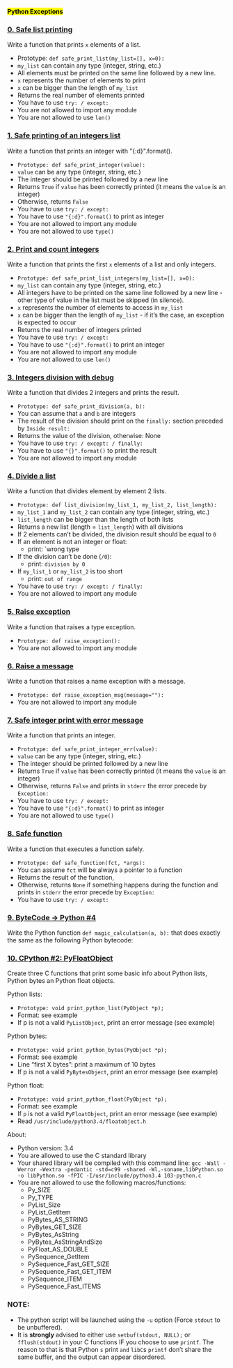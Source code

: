 <strong><mark>Python Exceptions</mark></strong>

### [0. Safe list printing](0-safe_print_list.py)

Write a function that prints `x` elements of a list.

- Prototype: `def safe_print_list(my_list=[], x=0):`
- `my_list` can contain any type (integer, string, etc.)
- All elements must be printed on the same line followed by a new line.
- `x` represents the number of elements to print
- `x` can be bigger than the length of `my_list`
- Returns the real number of elements printed
- You have to use `try: / except:`
- You are not allowed to import any module
- You are not allowed to use `len()`

### [1. Safe printing of an integers list](1-safe_print_integer.py)

Write a function that prints an integer with "{:d}".format().

- `Prototype: def safe_print_integer(value):`
- `value` can be any type (integer, string, etc.)
- The integer should be printed followed by a new line
- Returns `True` if `value` has been correctly printed (it means the `value` is an integer)
- Otherwise, returns `False`
- You have to use `try: / except:`
- You have to use `"{:d}".format()` to print as integer
- You are not allowed to import any module
- You are not allowed to use `type()`

### [2. Print and count integers](2-safe_print_list_integers.py)

Write a function that prints the first `x` elements of a list and only integers.

- `Prototype: def safe_print_list_integers(my_list=[], x=0):`
- `my_list` can contain any type (integer, string, etc.)
- All integers have to be printed on the same line followed by a new line - other type of value in the list must be skipped (in silence).
- `x` represents the number of elements to access in `my_list`
- `x` can be bigger than the length of `my_list` - if it’s the case, an exception is expected to occur
- Returns the real number of integers printed
- You have to use `try: / except:`
- You have to use `"{:d}".format()` to print an integer
- You are not allowed to import any module
- You are not allowed to use `len()`

### [3. Integers division with debug](3-safe_print_division.py)

Write a function that divides 2 integers and prints the result.

- `Prototype: def safe_print_division(a, b):`
- You can assume that `a` and `b` are integers
- The result of the division should print on the `finally:` section preceded by `Inside result:`
- Returns the value of the division, otherwise: None
- You have to use `try: / except: / finally:`
- You have to use `"{}".format()` to print the result
- You are not allowed to import any module

### [4. Divide a list](4-list_division.py)

Write a function that divides element by element 2 lists.

- `Prototype: def list_division(my_list_1, my_list_2, list_length):`
- `my_list_1` and `my_list_2` can contain any type (integer, string, etc.)
- `list_length` can be bigger than the length of both lists
- Returns a new list (length = `list_length`) with all divisions
- If 2 elements can’t be divided, the division result should be equal to `0`
- If an element is not an integer or float:
   - print: `wrong type
- If the division can’t be done (`/0`):
   - print: `division by 0`
- If `my_list_1` or `my_list_2` is too short
   - print: `out of range`
- You have to use `try: / except: / finally:`
- You are not allowed to import any module

### [5. Raise exception](5-raise_exception.py)

Write a function that raises a type exception.

- `Prototype: def raise_exception():`
- You are not allowed to import any module

### [6. Raise a message](6-raise_exception_msg.py)

Write a function that raises a name exception with a message.

- `Prototype: def raise_exception_msg(message=""):`
- You are not allowed to import any module

### [7. Safe integer print with error message](100-safe_print_integer_err.py)

Write a function that prints an integer.

- `Prototype: def safe_print_integer_err(value):`
- `value` can be any type (integer, string, etc.)
- The integer should be printed followed by a new line
- Returns `True` if `value` has been correctly printed (it means the `value` is an integer)
- Otherwise, returns `False` and prints in `stderr` the error precede by `Exception:`
- You have to use `try: / except:`
- You have to use `"{:d}".format()` to print as integer
- You are not allowed to use `type()`

### [8. Safe function](101-safe_function.py)

Write a function that executes a function safely.

- `Prototype: def safe_function(fct, *args):`
- You can assume `fct` will be always a pointer to a function
- Returns the result of the function,
- Otherwise, returns `None` if something happens during the function and prints in `stderr` the error precede by `Exception:`
- You have to use `try: / except:`

### [9. ByteCode -> Python #4](102-magic_calculation.py)

Write the Python function `def magic_calculation(a, b):` that does exactly the same as the following Python bytecode:

### [10. CPython #2: PyFloatObject](103-python.c)

Create three C functions that print some basic info about Python lists, Python bytes an Python float objects.

Python lists:
 - `Prototype: void print_python_list(PyObject *p);`
 - Format: see example
 - If p is not a valid `PyListObject`, print an error message (see example)

Python bytes:
  - `Prototype: void print_python_bytes(PyObject *p);`
  - Format: see example
  - Line “first X bytes”: print a maximum of 10 bytes
  - If p is not a valid `PyBytesObject`, print an error message (see example)

Python float:
  - `Prototype: void print_python_float(PyObject *p);`
  - Format: see example
  - If `p` is not a valid `PyFloatObject`, print an error message (see example)
  - Read `/usr/include/python3.4/floatobject.h`

About:
  - Python version: 3.4
  - You are allowed to use the C standard library
  - Your shared library will be compiled with this command line: `gcc -Wall -Werror -Wextra -pedantic -std=c99 -shared -Wl,-soname,libPython.so -o libPython.so -fPIC -I/usr/include/python3.4 103-python.c`
  - You are not allowed to use the following macros/functions:
       - Py_SIZE
       - Py_TYPE 
       - PyList_Size 
       - PyList_GetItem
       - PyBytes_AS_STRING
       - PyBytes_GET_SIZE
       - PyBytes_AsString
       - PyBytes_AsStringAndSize
       - PyFloat_AS_DOUBLE
       - PySequence_GetItem
       - PySequence_Fast_GET_SIZE
       - PySequence_Fast_GET_ITEM
       - PySequence_ITEM
       - PySequence_Fast_ITEMS

### NOTE:
  - The python script will be launched using the `-u` option (Force `stdout` to be unbuffered).
  - It is <strong> strongly </strong> advised to either use `setbuf(stdout, NULL);` or `fflush(stdout)` in your C functions IF you choose to use `printf`. The reason to that is that Python `s` print `and` `libC`s `printf` don’t share the same buffer, and the output can appear disordered.


